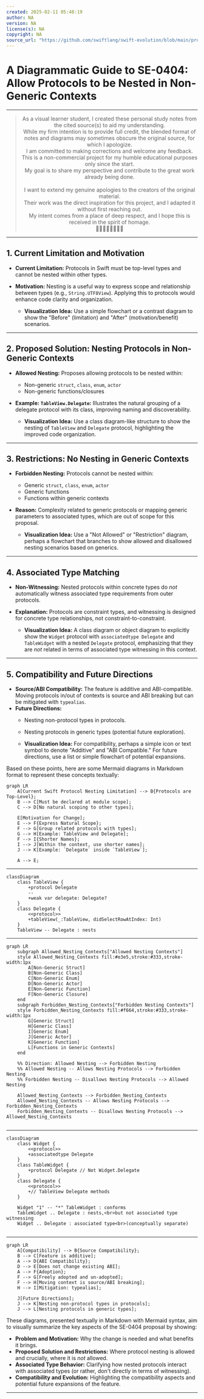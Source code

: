 ```yaml
---
created: 2025-02-11 05:48:19
author: NA
version: NA
license(s): NA
copyright: NA
source_url: "https://github.com/swiftlang/swift-evolution/blob/main/proposals/0404-nested-protocols.md"
---
```




# A Diagrammatic Guide to SE-0404: Allow Protocols to be Nested in Non-Generic Contexts


---

<div align="center">
  <blockquote>
  As a visual learner student, I created these personal study notes from the cited source(s) to aid my understanding.<br/>
  While my firm intention is to provide full credit, the blended format of notes and diagrams may sometimes obscure the original source, for which I apologize.<br/>
  I am committed to making corrections and welcome any feedback.<br/>
  This is a non-commercial project for my humble educational purposes only since the start.<br/>
  My goal is to share my perspective and contribute to the great work already being done.
  <br/>
  <br/>
  I want to extend my genuine apologies to the creators of the original material.<br/>
  Their work was the direct inspiration for this project, and I adapted it without first reaching out.<br/>
  My intent comes from a place of deep respect, and I hope this is received in the spirit of homage.<br/>
  🙏🏼🙏🏼🙏🏼🙏🏼
  </blockquote>
</div>

----



## 1. Current Limitation and Motivation

*   **Current Limitation:** Protocols in Swift must be top-level types and cannot be nested within other types.
*   **Motivation:** Nesting is a useful way to express scope and relationship between types (e.g., `String.UTF8View`). Applying this to protocols would enhance code clarity and organization.

    *   **Visualization Idea:** Use a simple flowchart or a contrast diagram to show the "Before" (limitation) and "After" (motivation/benefit) scenarios.

---


## 2. Proposed Solution: Nesting Protocols in Non-Generic Contexts

*   **Allowed Nesting:**  Proposes allowing protocols to be nested within:
    *   Non-generic `struct`, `class`, `enum`, `actor`
    *   Non-generic functions/closures
*   **Example: `TableView.Delegate`:**  Illustrates the natural grouping of a delegate protocol with its class, improving naming and discoverability.

    *   **Visualization Idea:** Use a class diagram-like structure to show the nesting of `TableView` and `Delegate` protocol, highlighting the improved code organization.

---

## 3. Restrictions: No Nesting in Generic Contexts

*   **Forbidden Nesting:** Protocols cannot be nested within:
    *   Generic `struct`, `class`, `enum`, `actor`
    *   Generic functions
    *   Functions within generic contexts
*   **Reason:** Complexity related to generic protocols or mapping generic parameters to associated types, which are out of scope for this proposal.

    *   **Visualization Idea:** Use a "Not Allowed" or "Restriction" diagram, perhaps a flowchart that branches to show allowed and disallowed nesting scenarios based on generics.

---


## 4. Associated Type Matching

*   **Non-Witnessing:** Nested protocols within concrete types do *not* automatically witness associated type requirements from outer protocols.
*   **Explanation:** Protocols are constraint types, and witnessing is designed for concrete type relationships, not constraint-to-constraint.

    *   **Visualization Idea:** A class diagram or object diagram to explicitly show the `Widget` protocol with `associatedtype Delegate` and `TableWidget` with a nested `Delegate` protocol, emphasizing that they are *not* related in terms of associated type witnessing in this context.

---

## 5. Compatibility and Future Directions

*   **Source/ABI Compatibility:** The feature is additive and ABI-compatible. Moving protocols in/out of contexts is source and ABI breaking but can be mitigated with `typealias`.
*   **Future Directions:**
    *   Nesting non-protocol types in protocols.
    *   Nesting protocols in generic types (potential future exploration).

    *   **Visualization Idea:** For compatibility, perhaps a simple icon or text symbol to denote "Additive" and "ABI Compatible." For future directions, use a list or simple flowchart of potential expansions.


Based on these points, here are some Mermaid diagrams in Markdown format to represent these concepts textually:

```mermaid
graph LR
    A[Current Swift Protocol Nesting Limitation] --> B{Protocols are Top-Level};
    B --> C[Must be declared at module scope];
    C --> D[No natural scoping to other types];

    E[Motivation for Change];
    E --> F{Express Natural Scope};
    F --> G[Group related protocols with types];
    G --> H[Example: TableView and Delegate];
    F --> I{Shorter Names};
    I --> J[Within the context, use shorter names];
    J --> K[Example: `Delegate` inside `TableView`];

    A --> E;
```


----


```mermaid
classDiagram
    class TableView {
        +protocol Delegate
        --
        +weak var delegate: Delegate?
    }
    class Delegate {
        <<protocol>>
        +tableView(_:TableView, didSelectRowAtIndex: Int)
    }
    TableView -- Delegate : nests
```

---


```mermaid
graph LR
    subgraph Allowed_Nesting_Contexts["Allowed Nesting Contexts"]
    style Allowed_Nesting_Contexts fill:#e3e5,stroke:#333,stroke-width:1px
        A[Non-Generic Struct]
        B[Non-Generic Class]
        C[Non-Generic Enum]
        D[Non-Generic Actor]
        E[Non-Generic Function]
        F[Non-Generic Closure]
    end
    subgraph Forbidden_Nesting_Contexts["Forbidden Nesting Contexts"]
    style Forbidden_Nesting_Contexts fill:#f664,stroke:#333,stroke-width:1px
        G[Generic Struct]
        H[Generic Class]
        I[Generic Enum]
        J[Generic Actor]
        K[Generic Function]
        L[Functions in Generic Contexts]
    end
    
    %% Direction: Allowed Nesting --> Forbidden Nesting
    %% Allowed Nesting -- Allows Nesting Protocols --> Forbidden Nesting
    %% Forbidden Nesting -- Disallows Nesting Protocols --> Allowed Nesting
    
    Allowed_Nesting_Contexts --> Forbidden_Nesting_Contexts
    Allowed_Nesting_Contexts -- Allows Nesting Protocols --> Forbidden_Nesting_Contexts
    Forbidden_Nesting_Contexts -- Disallows Nesting Protocols --> Allowed_Nesting_Contexts
    
```

---

```mermaid
classDiagram
    class Widget {
        <<protocol>>
        +associatedtype Delegate
    }
    class TableWidget {
        +protocol Delegate // Not Widget.Delegate
    }
    class Delegate {
        <<protocol>>
        +// TableView Delegate methods
    }

    Widget "1" -- "*" TableWidget : conforms
    TableWidget .. Delegate : nests,<br>but not associated type witnessing
    Widget .. Delegate : associated type<br>(conceptually separate)
    
```


---


```mermaid
graph LR
    A[Compatibility] --> B{Source Compatibility};
    B --> C[Feature is additive];
    A --> D{ABI Compatibility};
    D --> E[Does not change existing ABI];
    A --> F{Adoption};
    F --> G[Freely adopted and un-adopted];
    F --> H[Moving context is source/ABI breaking];
    H --> I[Mitigation: typealias];

    J[Future Directions];
    J --> K[Nesting non-protocol types in protocols];
    J --> L[Nesting protocols in generic types];
```



These diagrams, presented textually in Markdown with Mermaid syntax, aim to visually summarize the key aspects of the SE-0404 proposal by showing:

*   **Problem and Motivation:** Why the change is needed and what benefits it brings.
*   **Proposed Solution and Restrictions:** Where protocol nesting is allowed and crucially, where it is *not* allowed.
*   **Associated Type Behavior:**  Clarifying how nested protocols interact with associated types (or rather, don't directly in terms of witnessing).
*   **Compatibility and Evolution:**  Highlighting the compatibility aspects and potential future expansions of the feature.



---
